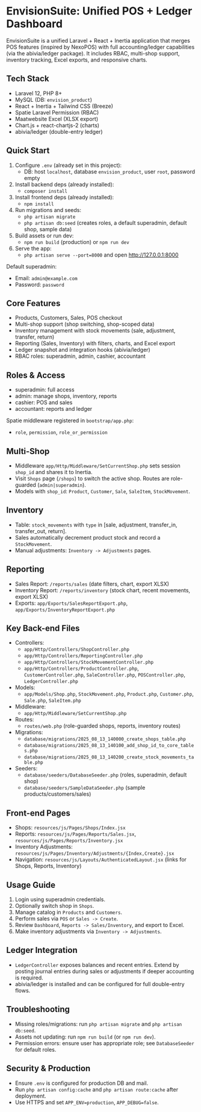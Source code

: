 # EnvisionSuite: Unified POS + Ledger Dashboard

EnvisionSuite is a unified Laravel + React + Inertia application that merges POS features (inspired by NexoPOS) with full accounting/ledger capabilities (via the abivia/ledger package). It includes RBAC, multi-shop support, inventory tracking, Excel exports, and responsive charts.

## Tech Stack
- Laravel 12, PHP 8+
- MySQL (DB: `envision_product`)
- React + Inertia + Tailwind CSS (Breeze)
- Spatie Laravel Permission (RBAC)
- Maatwebsite Excel (XLSX export)
- Chart.js + react-chartjs-2 (charts)
- abivia/ledger (double-entry ledger)

## Quick Start
1) Configure `.env` (already set in this project):
   - DB: host `localhost`, database `envision_product`, user `root`, password empty
2) Install backend deps (already installed):
   - `composer install`
3) Install frontend deps (already installed):
   - `npm install`
4) Run migrations and seeds:
   - `php artisan migrate`
   - `php artisan db:seed` (creates roles, a default superadmin, default shop, sample data)
5) Build assets or run dev:
   - `npm run build` (production) or `npm run dev`
6) Serve the app:
   - `php artisan serve --port=8000` and open http://127.0.0.1:8000

Default superadmin:
- Email: `admin@example.com`
- Password: `password`

## Core Features
- Products, Customers, Sales, POS checkout
- Multi-shop support (shop switching, shop-scoped data)
- Inventory management with stock movements (sale, adjustment, transfer, return)
- Reporting (Sales, Inventory) with filters, charts, and Excel export
- Ledger snapshot and integration hooks (abivia/ledger)
- RBAC roles: superadmin, admin, cashier, accountant

## Roles & Access
- superadmin: full access
- admin: manage shops, inventory, reports
- cashier: POS and sales
- accountant: reports and ledger

Spatie middleware registered in `bootstrap/app.php`:
- `role`, `permission`, `role_or_permission`

## Multi-Shop
- Middleware `app/Http/Middleware/SetCurrentShop.php` sets session `shop_id` and shares it to Inertia.
- Visit `Shops` page (`/shops`) to switch the active shop. Routes are role-guarded (`admin|superadmin`).
- Models with `shop_id`: `Product`, `Customer`, `Sale`, `SaleItem`, `StockMovement`.

## Inventory
- Table: `stock_movements` with `type` in [sale, adjustment, transfer_in, transfer_out, return].
- Sales automatically decrement product stock and record a `StockMovement`.
- Manual adjustments: `Inventory -> Adjustments` pages.

## Reporting
- Sales Report: `/reports/sales` (date filters, chart, export XLSX)
- Inventory Report: `/reports/inventory` (stock chart, recent movements, export XLSX)
- Exports: `app/Exports/SalesReportExport.php`, `app/Exports/InventoryReportExport.php`

## Key Back-end Files
- Controllers:
  - `app/Http/Controllers/ShopController.php`
  - `app/Http/Controllers/ReportingController.php`
  - `app/Http/Controllers/StockMovementController.php`
  - `app/Http/Controllers/ProductController.php`, `CustomerController.php`, `SaleController.php`, `POSController.php`, `LedgerController.php`
- Models:
  - `app/Models/Shop.php`, `StockMovement.php`, `Product.php`, `Customer.php`, `Sale.php`, `SaleItem.php`
- Middleware:
  - `app/Http/Middleware/SetCurrentShop.php`
- Routes:
  - `routes/web.php` (role-guarded shops, reports, inventory routes)
- Migrations:
  - `database/migrations/2025_08_13_140000_create_shops_table.php`
  - `database/migrations/2025_08_13_140100_add_shop_id_to_core_tables.php`
  - `database/migrations/2025_08_13_140200_create_stock_movements_table.php`
- Seeders:
  - `database/seeders/DatabaseSeeder.php` (roles, superadmin, default shop)
  - `database/seeders/SampleDataSeeder.php` (sample products/customers/sales)

## Front-end Pages
- Shops: `resources/js/Pages/Shops/Index.jsx`
- Reports: `resources/js/Pages/Reports/Sales.jsx`, `resources/js/Pages/Reports/Inventory.jsx`
- Inventory Adjustments: `resources/js/Pages/Inventory/Adjustments/{Index,Create}.jsx`
- Navigation: `resources/js/Layouts/AuthenticatedLayout.jsx` (links for Shops, Reports, Inventory)

## Usage Guide
1) Login using superadmin credentials.
2) Optionally switch shop in `Shops`.
3) Manage catalog in `Products` and `Customers`.
4) Perform sales via `POS` or `Sales -> Create`.
5) Review `Dashboard`, `Reports -> Sales/Inventory`, and export to Excel.
6) Make inventory adjustments via `Inventory -> Adjustments`.

## Ledger Integration
- `LedgerController` exposes balances and recent entries. Extend by posting journal entries during sales or adjustments if deeper accounting is required.
- abivia/ledger is installed and can be configured for full double-entry flows.

## Troubleshooting
- Missing roles/migrations: run `php artisan migrate` and `php artisan db:seed`.
- Assets not updating: run `npm run build` (or `npm run dev`).
- Permission errors: ensure user has appropriate role; see `DatabaseSeeder` for default roles.

## Security & Production
- Ensure `.env` is configured for production DB and mail.
- Run `php artisan config:cache` and `php artisan route:cache` after deployment.
- Use HTTPS and set `APP_ENV=production`, `APP_DEBUG=false`.
